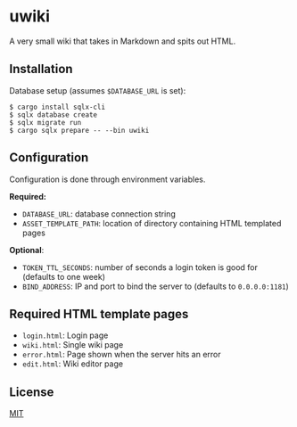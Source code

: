 # uwiki

A very small wiki that takes in Markdown and spits out HTML.

## Installation

Database setup (assumes `$DATABASE_URL` is set):
```
$ cargo install sqlx-cli
$ sqlx database create
$ sqlx migrate run
$ cargo sqlx prepare -- --bin uwiki
```

## Configuration

Configuration is done through environment variables.

**Required:**
* `DATABASE_URL`: database connection string
* `ASSET_TEMPLATE_PATH`: location of directory containing HTML templated pages

**Optional**:
* `TOKEN_TTL_SECONDS`: number of seconds a login token is good for (defaults to one week)
* `BIND_ADDRESS`: IP and port to bind the server to (defaults to `0.0.0.0:1181`)

## Required HTML template pages

* `login.html`: Login page
* `wiki.html`: Single wiki page
* `error.html`: Page shown when the server hits an error
* `edit.html`: Wiki editor page

## License
[MIT](LICENSE.md)
